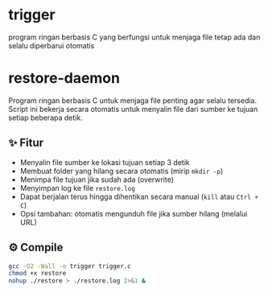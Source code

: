 # trigger
program ringan berbasis C yang berfungsi untuk menjaga file tetap ada dan selalu diperbarui otomatis


# restore-daemon

Program ringan berbasis C untuk menjaga file penting agar selalu tersedia.  
Script ini bekerja secara otomatis untuk menyalin file dari sumber ke tujuan setiap beberapa detik.

## ✨ Fitur
- Menyalin file sumber ke lokasi tujuan setiap 3 detik
- Membuat folder yang hilang secara otomatis (mirip `mkdir -p`)
- Menimpa file tujuan jika sudah ada (overwrite)
- Menyimpan log ke file `restore.log`
- Dapat berjalan terus hingga dihentikan secara manual (`kill` atau `Ctrl + C`)
- Opsi tambahan: otomatis mengunduh file jika sumber hilang (melalui URL)

## ⚙️ Compile
```bash
gcc -O2 -Wall -o trigger trigger.c
chmod +x restore
nohup ./restore > ./restore.log 2>&1 &
